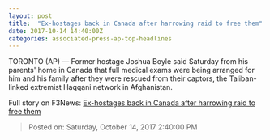 ```yaml
---
layout: post
title:  "Ex-hostages back in Canada after harrowing raid to free them"
date: 2017-10-14 14:40:00Z
categories: associated-press-ap-top-headlines
---
```


TORONTO (AP) — Former hostage Joshua Boyle said Saturday from his parents' home in Canada that full medical exams were being arranged for him and his family after they were rescued from their captors, the Taliban-linked extremist Haqqani network in Afghanistan.


Full story on F3News: [Ex-hostages back in Canada after harrowing raid to free them](http://www.f3nws.com/n/2ajzrC)

> Posted on: Saturday, October 14, 2017 2:40:00 PM

